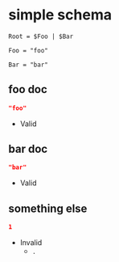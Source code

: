 # simple schema
```jsbp-schema
Root = $Foo | $Bar

Foo = "foo"

Bar = "bar"
```

## foo doc
```json
"foo"
```
+ Valid

## bar doc
```json
"bar"
```
+ Valid

## something else
```json
1
```
+ Invalid
    - `.`
